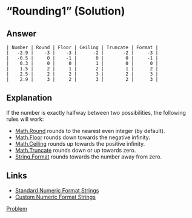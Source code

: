 # “Rounding1” (Solution)

## Answer

```
| Number | Round | Floor | Ceiling | Truncate | Format |
|   -2.9 |    -3 |    -3 |      -2 |       -2 |     -3 |
|   -0.5 |     0 |    -1 |       0 |        0 |     -1 |
|    0.3 |     0 |     0 |       1 |        0 |      0 |
|    1.5 |     2 |     1 |       2 |        1 |      2 |
|    2.5 |     2 |     2 |       3 |        2 |      3 |
|    2.9 |     3 |     2 |       3 |        2 |      3 |
```

## Explanation

If the number is exactly halfway between two possibilities, the following rules will work:

* [Math.Round](http://msdn.microsoft.com/library/system.math.round.aspx) rounds to the nearest even integer (by default).
* [Math.Floor](http://msdn.microsoft.com/library/system.math.floor.aspx) rounds down towards the negative infinity.
* [Math.Ceiling](http://msdn.microsoft.com/library/system.math.ceiling.aspx) rounds up towards the positive infinity.
* [Math.Truncate](http://msdn.microsoft.com/library/system.math.truncate.aspx) rounds down or up towards zero.
* [String.Format](http://msdn.microsoft.com/library/system.string.format.aspx) rounds towards the number away from zero.

## Links

* [Standard Numeric Format Strings](http://msdn.microsoft.com/en-us/library/dwhawy9k.aspx)
* [Custom Numeric Format Strings](http://msdn.microsoft.com/en-us/library/0c899ak8.aspx)

[Problem](./Rounding1-P.md)